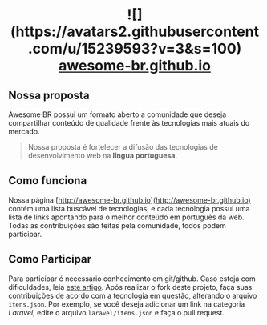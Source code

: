 
<h1 align="center">
![](https://avatars2.githubusercontent.com/u/15239593?v=3&s=100)
<br/>
<a href="http://awesome-br.github.io" target="_blank">awesome-br.github.io</a>
</center>

## Nossa proposta

Awesome BR possui um formato aberto a comunidade que deseja compartilhar conteúdo de qualidade frente às tecnologias mais atuais do mercado. 

>Nossa proposta é fortelecer a difusão das tecnologias de desenvolvimento web na **língua portuguesa**. 

## Como funciona

Nossa página [http://awesome-br.github.io](http://awesome-br.github.io) contém uma lista buscável de tecnologias, e cada tecnologia possui uma lista de links apontando para o melhor conteúdo em português da web. Todas as contribuições são feitas pela comunidade, todos podem participar. 

## Como Participar

Para participar é necessário conhecimento em git/github. Caso esteja com dificuldades, leia [este artigo](http://tableless.com.br/tudo-que-voce-queria-saber-sobre-git-e-github-mas-tinha-vergonha-de-perguntar/). Após realizar o fork deste projeto, faça suas contribuições de acordo com a tecnologia em questão, alterando o arquivo `itens.json`. Por exemplo, se você deseja adicionar um link na categoria *Laravel*, edite o arquivo `laravel/itens.json` e faça o pull request. 




